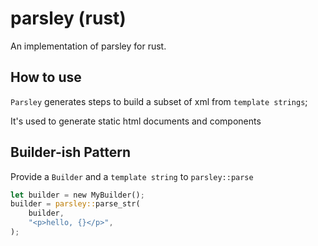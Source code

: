 # parsley (rust)

An implementation of parsley for rust.

## How to use

`Parsley` generates steps to build a subset of xml from `template strings`;

It's used to generate static html documents and components

## Builder-ish Pattern

Provide a `Builder` and a `template string` to `parsley::parse`

```Rust
let builder = new MyBuilder();
builder = parsley::parse_str(
	builder,
	"<p>hello, {}</p>",
);
```



